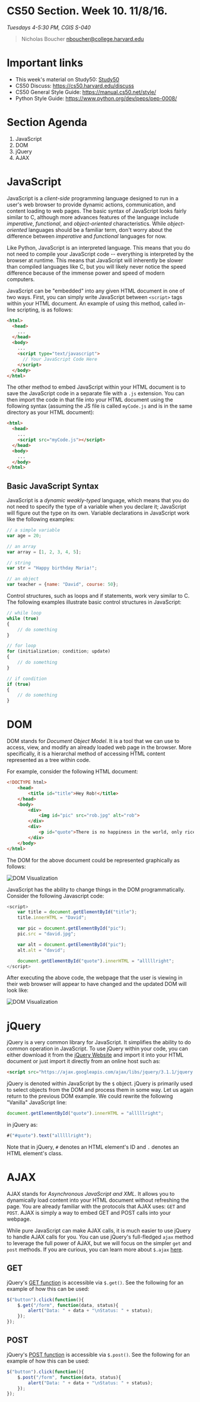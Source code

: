# CS50 Section. Week 10. 11/8/16.
*Tuesdays 4-5:30 PM, CGIS S-040*  

> Nicholas Boucher
> nboucher@college.harvard.edu  

# Important links
* This week's material on Study50: [Study50](https://study.cs50.net/javascript)
* CS50 Discuss: https://cs50.harvard.edu/discuss
* CS50 General Style Guide: https://manual.cs50.net/style/
* Python Style Guide: https://www.python.org/dev/peps/pep-0008/

# Section Agenda
1. JavaScript
2. DOM
3. jQuery
4. AJAX

# JavaScript
JavaScript is a *client-side*  programming language designed to run in a user's web browser to provide dynamic actions, communication, and content loading to web pages. The basic syntax of JavaScript looks fairly similar to C, although more advances features of the language include *imperative*, *functional*, and *object-oriented* characteristics. While *object-oriented* languages should be a familiar term, don't worry about the difference between *imperative* and *functional* languages for now.

Like Python, JavaScript is an interpreted language. This means that you do not need to compile your JavaScript code -- everything is interpreted by the browser at runtime. This means that JavaScript will inherently be slower than compiled languages like C, but you will likely never notice the speed difference because of the immense power and speed of modern computers.

JavaScript can be "embedded" into any given HTML document in one of two ways. First, you can simply write JavaScript between `<script>` tags within your HTML document. An example of using this method, called in-line scripting, is as follows:

```HTML
<html>
  <head>
    ...
  </head>
  <body>
    ...
    <script type="text/javascript">
      // Your JavaScript Code Here
    </script>
  </body>
</html>
```

The other method to embed JavaScript within your HTML document is to save the JavaScript code in a separate file with a `.js` extension. You can then import the code in that file into your HTML document using the following syntax (assuming the JS file is called `myCode.js` and is in the same directory as your HTML document):

```HTML
<html>
  <head>
    ...
    <script src="myCode.js"></script>
  </head>
  <body>
    ...
  </body>
</html>
```

## Basic JavaScript Syntax

JavaScript is a *dynamic weakly-typed* language, which means that you do not need to specify the type of a variable when you declare it; JavaScript will figure out the type on its own. Variable declarations in JavaScript work like the following examples:

```JavaScript
// a simple variable
var age = 20;

// an array
var array = [1, 2, 3, 4, 5];

// string
var str = "Happy birthday Maria!";

// an object
var teacher = {name: "David", course: 50};
```

Control structures, such as loops and if statements, work very similar to C. The following examples illustrate basic control structures in JavaScript:

```JavaScript
// while loop
while (true)
{
    // do something
}

// for loop
for (initialization; condition; update)
{
    // do something
}

// if condition
if (true)
{
    // do something
}
```

# DOM

DOM stands for *Document Object Model*. It is a tool that we can use to access, view, and modify an already loaded web page in the browser. More specifically, it is a hierarchal method of accessing HTML content represented as a tree within code.

For example, consider the following HTML document:

```HTML
<!DOCTYPE html>
    <head>
        <title id="title">Hey Rob!</title>
    </head>
    <body>
        <div>
            <img id="pic" src="rob.jpg" alt="rob">
        </div>
        <div>
            <p id="quote">There is no happiness in the world, only rice...</p>
        </div>
    </body>
</html>
```

The DOM for the above document could be represented graphically as follows:

![DOM Visualization](https://raw.githubusercontent.com/nickboucher32/CS50-Section/master/handouts/img/DOM.jpg)

JavaScript has the ability to change things in the DOM programmatically. Consider the following Javascript code:

```JavaScript
<script>
    var title = document.getElementById("title");
    title.innerHTML = "David";

    var pic = document.getElementById("pic");
    pic.src = "david.jpg";

    var alt = document.getElementById("pic");
    alt.alt = "david";

    document.getElementById("quote").innerHTML = "alllllright";
</script>
```

After executing the above code, the webpage that the user is viewing in their web browser will appear to have changed and the updated DOM will look like:

![DOM Visualization](https://raw.githubusercontent.com/nickboucher32/CS50-Section/master/handouts/img/DOM-Updated.jpg)

# jQuery

jQuery is a very common library for JavaScript. It simplifies the ability to do common operation in JavaScript. To use jQuery within your code, you can either download it from the [jQuery Website](https://jquery.com) and import it into your HTML document or just import it directly from an online host such as:

```HTML
<script src="https://ajax.googleapis.com/ajax/libs/jquery/3.1.1/jquery.min.js"></script>
```

jQuery is denoted within JavaScript by the `$` object. jQuery is primarily used to select objects from the DOM and process them in some way. Let us again return to the previous DOM example. We could rewrite the following "Vanilla" JavaScript line:

```JavaScript
document.getElementById("quote").innerHTML = "alllllright";
```

in jQuery as:

```JavaScript
#("#quote").text("alllllright");
```

Note that in jQuery, `#` denotes an HTML element's ID and `.` denotes an HTML element's class.

# AJAX

AJAX stands for *Asynchronous JavaScript and XML*. It allows you to dynamically load content into your HTML document without refreshing the page. You are already familiar with the protocols that AJAX uses: `GET` and `POST`. AJAX is simply a way to embed GET and POST calls into your webpage.

While pure JavaScript can make AJAX calls, it is much easier to use jQuery to handle AJAX calls for you. You can use jQuery's full-fledged `ajax` method to leverage the full power of AJAX, but we will focus on the simpler `get` and `post` methods. If you are curious, you can learn more about `$.ajax` [here](https://learn.jquery.com/ajax/jquery-ajax-methods/).

## GET

jQuery's [GET function](http://www.w3schools.com/jquery/ajax_get.asp) is accessible via `$.get()`. See the following for an example of how this can be used:

```JavaScript
$("button").click(function(){
    $.get("/form", function(data, status){
        alert("Data: " + data + "\nStatus: " + status);
    });
});
```

## POST

jQuery's [POST function](http://www.w3schools.com/jquery/ajax_post.asp) is accessible via `$.post()`. See the following for an example of how this can be used:

```JavaScript
$("button").click(function(){
    $.post("/form", function(data, status){
        alert("Data: " + data + "\nStatus: " + status);
    });
});
```
